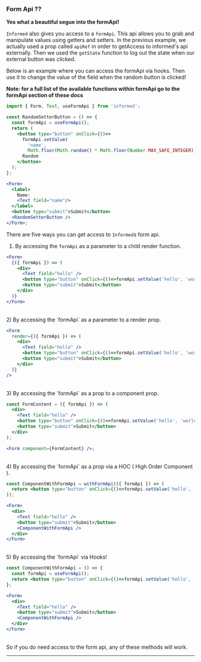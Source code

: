 ### Form Api ??

**Yes what a beautiful segue into the formApi!**

`Informed` also gives you access to a `formApi`. This api allows you to grab
and manipulate values using getters and setters. In the previous example, we
actually used a prop called `apiRef` in order to getAccess to informed's api
externally. Then we used the `getState` function to log out the state when
our external button was clicked.

Below is an example where you can access the formApi via hooks. Then use it
to change the value of the field when the random button is clicked!

**Note: for a full list of the available functions within formApi go to the
formApi section of these docs**

<!-- STORY -->

```jsx
import { Form, Text, useFormApi } from 'informed';

const RandomSetterButton = () => {
  const formApi = useFormApi();
  return (
    <button type="button" onClick={()=>
      formApi.setValue(
        'name', 
        Math.floor(Math.random() * Math.floor(Number.MAX_SAFE_INTEGER)))}>
      Random
    </button>
  );
};

<Form>
  <label>
    Name:
    <Text field="name"/>
  </label>
  <button type="submit">Submit</button>
  <RandomSetterButton />
</Form>;
```

There are five ways you can get access to `Informed`s form api.

1) By accessing the `formApi` as a parameter to a child render function.

```jsx
<Form>
  {({ formApi }) => (
    <div>
      <Text field="hello" />
      <button type="button" onClick={()=>formApi.setValue('hello', 'world!')}/>
      <button type="submit">Submit</button>
    </div>
  )}
</Form>
```

<br/>
2) By accessing the `formApi` as a parameter to a render prop.

```jsx
<Form
  render={({ formApi }) => (
    <div>
      <Text field="hello" />
      <button type="button" onClick={()=>formApi.setValue('hello', 'world!')}/>
      <button type="submit">Submit</button>
    </div>
  )}
/>
```

<br/>
3) By accessing the `formApi` as a prop to a component prop.

```jsx
const FormContent = ({ formApi }) => (
  <div>
    <Text field="hello" />
    <button type="button" onClick={()=>formApi.setValue('hello', 'world!')}/>
    <button type="submit">Submit</button>
  </div>
);

<Form component={FormContent} />;
```

<br/>
4) By accessing the `formApi` as a prop via a HOC ( High Order Component ).

```jsx
const ComponentWithFormApi = withFormApi(({ formApi }) => (
  return <button type="button" onClick={()=>formApi.setValue('hello', 'world!')}/>
));

<Form>
  <div>
    <Text field="hello" />
    <button type="submit">Submit</button>
    <ComponentWithFormApi />
  </div>
</Form>
```

<br/>
5) By accessing the `formApi` via Hooks!

```jsx
const ComponentWithFormApi = () => {
  const formApi = useFormApi();
  return <button type="button" onClick={()=>formApi.setValue('hello', 'world!')}/>
};

<Form>
  <div>
    <Text field="hello" />
    <button type="submit">Submit</button>
    <ComponentWithFormApi />
  </div>
</Form>
```

<br/>
So if you do need access to the form api, any of these methods will work.

---